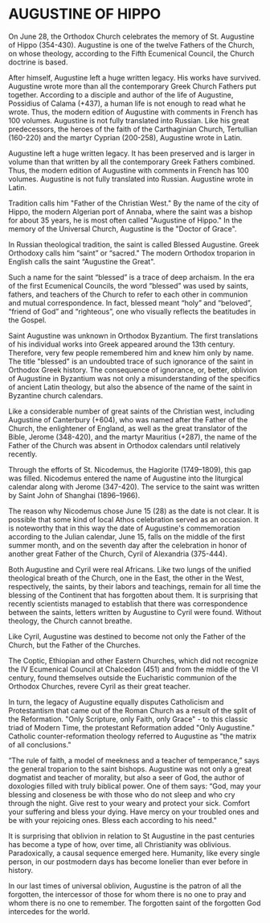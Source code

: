 # AUGUSTINE OF HIPPO

On June 28, the Orthodox Church celebrates the memory of St. Augustine of Hippo (354-430). Augustine is one of the twelve Fathers of the Church, on whose theology, according to the Fifth Ecumenical Council, the Church doctrine is based.

After himself, Augustine left a huge written legacy. His works have survived. Augustine wrote more than all the contemporary Greek Church Fathers put together. According to a disciple and author of the life of Augustine, Possidius of Calama (+437), a human life is not enough to read what he wrote. Thus, the modern edition of Augustine with comments in French has 100 volumes. Augustine is not fully translated into Russian. Like his great predecessors, the heroes of the faith of the Carthaginian Church, Tertullian (160-220) and the martyr Cyprian (200-258), Augustine wrote in Latin.

Augustine left a huge written legacy. It has been preserved and is larger in volume than that written by all the contemporary Greek Fathers combined. Thus, the modern edition of Augustine with comments in French has 100 volumes. Augustine is not fully translated into Russian. Augustine wrote in Latin.

Tradition calls him "Father of the Christian West." By the name of the city of Hippo, the modern Algerian port of Annaba, where the saint was a bishop for about 35 years, he is most often called "Augustine of Hippo." In the memory of the Universal Church, Augustine is the "Doctor of Grace".

In Russian theological tradition, the saint is called Blessed Augustine. Greek Orthodoxy calls him “saint” or “sacred." The modern Orthodox troparion in English calls the saint “Augustine the Great".

Such a name for the saint “blessed” is a trace of deep archaism. In the era of the first Ecumenical Councils, the word “blessed” was used by saints, fathers, and teachers of the Church to refer to each other in communion and mutual correspondence. In fact, blessed meant “holy” and “beloved”, “friend of God” and “righteous”, one who visually reflects the beatitudes in the Gospel.

Saint Augustine was unknown in Orthodox Byzantium. The first translations of his individual works into Greek appeared around the 13th century. Therefore, very few people remembered him and knew him only by name. The title "blessed" is an undoubted trace of such ignorance of the saint in Orthodox Greek history. The consequence of ignorance, or, better, oblivion of Augustine in Byzantium was not only a misunderstanding of the specifics of ancient Latin theology, but also the absence of the name of the saint in Byzantine church calendars.

Like a considerable number of great saints of the Christian west, including Augustine of Canterbury (+604), who was named after the Father of the Church, the enlightener of England, as well as the great translator of the Bible, Jerome (348-420), and the martyr Mauritius (+287), the name of the Father of the Church was absent in Orthodox calendars until relatively recently.

Through the efforts of St. Nicodemus, the Hagiorite (1749–1809), this gap was filled. Nicodemus entered the name of Augustine into the liturgical calendar along with Jerome (347-420). The service to the saint was written by Saint John of Shanghai (1896–1966).

The reason why Nicodemus chose June 15 (28) as the date is not clear. It is possible that some kind of local Athos celebration served as an occasion. It is noteworthy that in this way the date of Augustine's commemoration according to the Julian calendar, June 15, falls on the middle of the first summer month, and on the seventh day after the celebration in honor of another great Father of the Church, Cyril of Alexandria (375-444).

Both Augustine and Cyril were real Africans. Like two lungs of the unified theological breath of the Church, one in the East, the other in the West, respectively, the saints, by their labors and teachings, remain for all time the blessing of the Continent that has forgotten about them. It is surprising that recently scientists managed to establish that there was correspondence between the saints, letters written by Augustine to Cyril were found. Without theology, the Church cannot breathe.

Like Cyril, Augustine was destined to become not only the Father of the Church, but the Father of the Churches.

The Coptic, Ethiopian and other Eastern Churches, which did not recognize the IV Ecumenical Council at Chalcedon (451) and from the middle of the VI century, found themselves outside the Eucharistic communion of the Orthodox Churches, revere Cyril as their great teacher.

In turn, the legacy of Augustine equally disputes Catholicism and Protestantism that came out of the Roman Church as a result of the split of the Reformation. "Only Scripture, only Faith, only Grace" - to this classic triad of Modern Time, the protestant Reformation added "Only Augustine." Catholic counter-reformation theology referred to Augustine as "the matrix of all conclusions."

“The rule of faith, a model of meekness and a teacher of temperance,” says the general troparion to the saint bishops. Augustine was not only a great dogmatist and teacher of morality, but also a seer of God, the author of doxologies filled with truly biblical power. One of them says: “God, may your blessing and closeness be with those who do not sleep and who cry through the night. Give rest to your weary and protect your sick. Comfort your suffering and bless your dying. Have mercy on your troubled ones and be with your rejoicing ones. Bless each according to his need."

It is surprising that oblivion in relation to St Augustine in the past centuries has become a type of how, over time, all Christianity was oblivious. Paradoxically, a causal sequence emerged here. Humanity, like every single person, in our postmodern days has become lonelier than ever before in history.

In our last times of universal oblivion, Augustine is the patron of all the forgotten, the intercessor of those for whom there is no one to pray and whom there is no one to remember. The forgotten saint of the forgotten God intercedes for the world.
